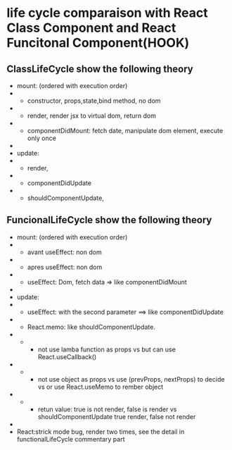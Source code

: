 # life cycle comparaison with React Class Component and React Funcitonal Component(HOOK)

## ClassLifeCycle show the following theory
 * mount: (ordered with execution order)
 * * constructor, props,state,bind method, no dom
 * * render, render jsx to virtual dom, return dom
 * * componentDidMount: fetch date, manipulate dom element, execute only once
 * 
 * update: 
 * * render,
 * * componentDidUpdate
 * * shouldComponentUpdate,  

## FuncionalLifeCycle show the following theory
 * mount: (ordered with execution order)
 * * avant useEffect: non dom
 * * apres useEffect: non dom
 * * useEffect: Dom, fetch data => like componentDidMount
 *
 * update:
 * * useEffect: with the second parameter ==> like componentDidUpdate
 * * React.memo: like shouldComponentUpdate.
 * * * not use lamba function as props vs but can use React.useCallback()
 * * * not use object as props vs use (prevProps, nextProps) to decide vs or use React.useMemo to rember object
 * * * retun value: true is not render, false is render vs shouldComponentUpdate true render, false not render
 * 
 * React:strick mode bug, render two times, see the detail in functionalLifeCycle commentary part
 